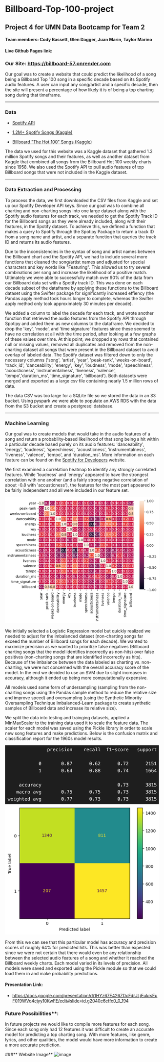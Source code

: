 # Billboard-Top-100-project

## Project 4 for UMN Data Bootcamp for Team 2

#### **Team members:** Cody Bassett, Glen Dagger, Juan Marin, Taylor Marino

#### Live Github Pages link: 

### Our Site: https://billboard-57.onrender.com

Our goal was to create a website that could predict the likelihood of a song being a Billboard Top 100 song in a specific decade based on its Spotify audio features. A user can input any song/artist and a specific decade, then the site will present a percentage of how likely it is of being a top charting song during that timeframe.

<hr>

### **Data**

-  [Spotify API](https://developer.spotify.com/documentation/web-api/reference/#/operations/get-several-audio-features)

- [1.2M+ Spotify Songs (Kaggle)](https://www.kaggle.com/datasets/rodolfofigueroa/spotify-12m-songs)
  
- [Billboard "The Hot 100" Songs (Kaggle)](https://www.kaggle.com/datasets/dhruvildave/billboard-the-hot-100-songs)

The data we used for this website was a Kaggle dataset that gathered 1.2 million Spotify songs and their features, as well as another dataset from Kaggle that combined all songs from the Billboard Hot 100 weekly charts since 1958. We also used the Spotify API to pull audio features of top Billboard songs that were not included in the Kaggle dataset.

<hr>

### Data Extraction and Processing

To process the data, we first downloaded the CSV files from Kaggle and set up our Spotify Developer API keys. Since our goal was to combine all charting and non-charting songs into one large dataset along with the Spotify audio features for each track, we needed to get the Spotify Track ID for the Billboard songs as they were already included, along with their features, in the Spotify dataset. To achieve this, we defined a function that makes a query to Spotify through the Spotipy Package to return a track ID from a song name and artist, and a separate function that queries the track ID and returns its audio features. 

Due to the inconsistencies in the syntax of song and artist names between the Billboard chart and the Spotify API, we had to include several more functions that cleaned the song/artist names and adjusted for special characters and key words like "Featuring". This allowed us to try several combinations per song and increase the likelihood of a positive match. Ultimately we were able to successfully match over 90% of the data from our Billboard data set with a Spotify track ID. This was done on each decade subset of the dataframe by applying these functions to the Billboard dataset using the Swifter package for significantly increased effiency (the Pandas apply method took hours longer to complete, whereas the Swifter apply method only took approximately 30 minutes per decade).

We added a column to label the decade for each track, and wrote another function that retrieved the audio features from the Spotify API through Spotipy and added them as new columns to the dataframe. We decided to drop the 'key', 'mode', and 'time signature' features since these seemed to have no correlation at all with the time period, after looking at a few graphs of these values over time. At this point, we dropped any rows that contained null or missing values, removed all duplicates and removed from the non-charting dataset all songs that were present in the Billboard dataset to avoid overlap of labeled data. The Spotify dataset was filtered down to only the necessary columns ('song', 'artist', 'year', 'peak-rank', 'weeks-on-board', 'track_id', 'danceability', 'energy', 'key', 'loudness', 'mode', 'speechiness', 'acousticness', 'instrumentalness', 'liveness', 'valence', 'tempo','duration_ms', 'time_signature', 'billboard'). Both datasets were merged and exported as a large csv file containing nearly 1.5 million rows of data.

The data CSV was too large for a SQLite file so we stored the data in an S3 bucket. Using pyspark we were able to populate an AWS RDS with the data from the S3 bucket and create a postgresql database. 


<hr>

### Machine Learning


Our goal was to create models that would take in the audio features of a song and return a probability-based likelihood of that song being a hit within a particular decade based purely on its audio features: 'danceability', 'energy', 'loudness', 'speechiness', 'acousticness', 'instrumentalness', 'liveness', 'valence', 'tempo', and 'duration_ms'. More information on each feature can be found on the [Spotify for Developers](https://developer.spotify.com/documentation/web-api/reference/#/operations/get-several-audio-features) website. 

We first examined a correlation heatmap to identify any strongly correlated features. While 'loudness' and 'energy' appeared to have the strongest correlation with one another (and a fairly strong negative correlation of about -0.8 with 'acousticness'), the features for the most part appeared to be fairly independent and all were included in our feature set.

![heatmap](./screenshots/seaborn_corr_heat.png) 

We initially selected a Logistic Regression model but quickly realized we needed to adjust for the imbalanced dataset (non-charting songs far exceed the number of Billboard songs for each decade). We wanted to maximize precision as we wanted to prioritize false negatives (Billboard charting songs that the model identifies incorrectly as non-hits) over false positives (non-charting songs that are identified incorrectly as hits). Because of the imbalance between the data labeled as charting vs. non-charting, we were not concerned with the overall accuracy score of the model. In the end we decided to use an SVM due to slight increases in accuracy, although it ended up being more computationally expensive.

All models used some form of undersampling (sampling from the non-charting songs using the Pandas sample method to reduce the relative size and improve speed) and oversampling (using the Synthetic Minority Oversampling Technique Imbalanced-Learn package to create synthetic samples of Billboard data and increase its relative size). 

We split the data into testing and trainging datasets, applied a MinMaxScaler to the training data used it to scale the feature data. The scaler for each model was saved using the Pickle library in order to scale new song features and make predictions. Below is the confusion matrix and classification report for the 1960s model results.

![classification report](./screenshots/1960s_classreport.png)
![confusion matrix](./screenshots/1960s_model_cm.png)

From this we can see that this particular model has accuracy and precision scores of roughly 64% for predicted hits. This was better than expected since we were not certain that there would even be any relationship between the selected audio features of a song and whether it reached the Billboard weekly charts. Each model varied in its levels of precision. All models were saved and exported using the Pickle module so that we could load them in and make probability predictions.


#### Presentation Link: 
- https://docs.google.com/presentation/d/1HYz67E426ZDcFdiULjEukrsEuF019WVo4cjyy10KwFE/edit#slide=id.g2040c6cffc0_0_194


### Future Possibilities**: 
In future projects we would like to compile more features for each song. Since each song only had 12 features it was difficult to create an accurate model for predicting a top charting song. With more features, like genre, lyrics, and other qualities, the model would have more information to create a more accurate prediction. 

###** Website Image**
![image](https://user-images.githubusercontent.com/111237645/227090757-041d9e34-67c3-4e61-b765-1fc0e343e24f.png)


